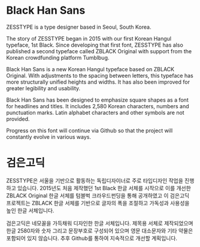 # Black Han Sans


ZESSTYPE is a type designer based in Seoul, South Korea. 

The story of ZESSTYPE began in 2015 with our first Korean Hangul typeface, 1st Black. Since developing that first font, ZESSTYPE has also published a second typeface called ZBLACK Original with support from the Korean crowdfunding platform Tumblbug. 

Black Han Sans is a new Korean Hangul typeface based on ZBLACK Original.
With adjustments to the spacing between letters, this typeface has more structurally unified heights and widths. It has also been improved for greater legibility and usability.

Black Han Sans has been designed to emphasize square shapes as a font for headlines and titles.
It includes 2,580 Korean characters, numbers and punctuation marks. Latin alphabet characters and other symbols are not provided. 

Progress on this font will continue via Github so that the project will constantly evolve in various ways.


# 
# 검은고딕


ZESSTYPE은 서울을 기반으로 활동하는 독립디자이너로 주로 타입디자인 작업을 진행하고 있습니다. 
2015년도 처음 제작했던 1st Black 한글 서체를 시작으로 이를 개선한 ZBLACK Original 한글 서체를 텀블벅 크라우드펀딩을 통해 공개하였고 이 검은고딕 프로젝트는 ZBLACK 한글 서체를 기반으로 글자의 폭을 조절하고 가독성과 사용성을 높인 한글 서체입니다.


검은고딕은 네모꼴을 가득채워 디자인한 한글 서체입니다. 제목용 서체로 제작되었으며 한글 2580자와 숫자 그리고 문장부호로 구성되어 있으며 영문 대소문자와 기타 약물은 포함되어 있지 않습니다. 
추후 Github를 통하여 지속적으로 개선할 계획입니다. 


# 
